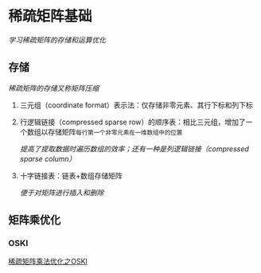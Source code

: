 # 稀疏矩阵基础

*学习稀疏矩阵的存储和运算优化*

## 存储

*稀疏矩阵的存储又称矩阵压缩*

1. 三元组（coordinate format）表示法：仅存储非零元素、其行下标和列下标

2. 行逻辑链接（compressed sparse row）的顺序表：相比三元组，增加了一个数组以存储矩阵`每行第一个非零元素在一维数组中的位置`

   *提高了提取数据时遍历数组的效率；还有一种是列逻辑链接（compressed sparse column）*

3. 十字链接表：链表+数组存储矩阵

   *便于对矩阵进行插入和删除*



## 矩阵乘优化

### OSKI

[稀疏矩阵乘法优化之OSKI](https://zhuanlan.zhihu.com/p/342711915)

